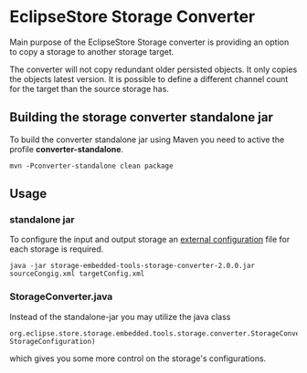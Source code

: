 
# EclipseStore Storage Converter

Main purpose of the EclipseStore Storage converter is providing an option to copy a storage to another storage target.

The converter will not copy redundant older persisted objects. It only copies the objects latest version.
It is possible to define a different channel count for the target than the source storage has.

## Building the storage converter standalone jar

To build the converter standalone jar using Maven you need to active the profile **converter-standalone**.

```console
mvn -Pconverter-standalone clean package
```


## Usage

### standalone jar

To configure the input and output storage an [external configuration](https://docs.eclipsestore.io/manual/storage/configuration/index.html#external-configuration) file for each storage is required.

```console
java -jar storage-embedded-tools-storage-converter-2.0.0.jar sourceCongig.xml targetConfig.xml
```

### StorageConverter.java

Instead of the standalone-jar you may utilize the java class

```
org.eclipse.store.storage.embedded.tools.storage.converter.StorageConverter.StorageConverter(StorageConfiguration, StorageConfiguration)
```

which gives you some more control on the storage's configurations.


